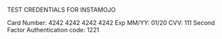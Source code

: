 TEST CREDENTIALS FOR INSTAMOJO

Card Number: 4242 4242 4242 4242
Exp MM/YY: 01/20
CVV: 111
Second Factor Authentication code: 1221